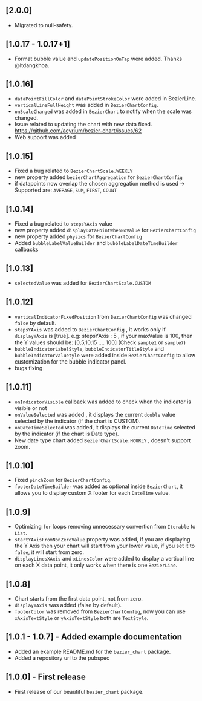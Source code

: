## [2.0.0]

- Migrated to null-safety.

## [1.0.17 - 1.0.17+1]

- Format bubble value and `updatePositionOnTap` were added. Thanks @ltdangkhoa.

## [1.0.16]

- `dataPointFillColor` and `dataPointStrokeColor` were added in BezierLine.
- `verticalLineFullHeight` was added in `BezierChartConfig`.
- `onScaleChanged` was added in `BezierChart` to notify when the scale was changed.
- Issue related to updating the chart with new data fixed. https://github.com/aeyrium/bezier-chart/issues/62
- Web support was added

## [1.0.15]

- Fixed a bug related to `BezierChartScale.WEEKLY`
- new property added `bezierChartAggregation` for `BezierChartConfig`
- if datapoints now overlap the chosen aggregation method is used -> Supported are: `AVERAGE`, `SUM`, `FIRST`, `COUNT`

## [1.0.14]

- Fixed a bug related to `stepsYAxis` value
- new property added `displayDataPointWhenNoValue` for `BezierChartConfig`
- new property added `physics` for `BezierChartConfig`
- Added `bubbleLabelValueBuilder` and `bubbleLabelDateTimeBuilder` callbacks

## [1.0.13]

- `selectedValue` was added for `BezierChartScale.CUSTOM`

## [1.0.12]

- `verticalIndicatorFixedPosition` from `BezierChartConfig` was changed `false` by default.
- `stepsYAxis` was added to `BezierChartConfig` , it works only if `displayYAxis` is [true]. e.g: stepsYAxis : 5 ,  if your maxValue is 100, then the Y values should be: [0,5,10,15 .... 100]  (Check `sample1` or `sample7`)
- `bubbleIndicatorLabelStyle`, `bubbleIndicatorTitleStyle` and `bubbleIndicatorValuetyle` were added inside `BezierChartConfig` to allow customization for the bubble indicator panel.
- bugs fixing


## [1.0.11]

- `onIndicatorVisible` callback was added to check when the indicator is visible or not
- `onValueSelected` was added , it displays the current `double` value selected by the indicator (if the chart is CUSTOM).
- `onDateTimeSelected` was added, it displays the current `DateTime` selected by the indicator (if the chart is Date type).
- New date type chart added `BezierChartScale.HOURLY` , doesn't support zoom.

## [1.0.10]

- Fixed `pinchZoom` for `BezierChartConfig`.
- `footerDateTimeBuilder` was added as optional inside `BezierChart`, it allows you to display custom X footer for each `DateTime` value.

## [1.0.9]

- Optimizing `for` loops removing unnecessary convertion from `Iterable` to `List`.
- `startYAxisFromNonZeroValue` property was added, if you are displaying the Y Axis then your chart will start from your lower value, if you set it to `false`, it will start from zero.
- `displayLinesXAxis` and `xLinesColor` were added to display a vertical line on each X data point, it only works when there is one `BezierLine`.

## [1.0.8]

* Chart starts from the first data point, not from zero.
* `displayYAxis` was added (false by default).
* `footerColor` was removed from `BezierChartConfig`, now you can use `xAxisTextStyle` or `yAxisTextStyle` both are `TextStyle`.

## [1.0.1 - 1.0.7] - Added example documentation

- Added an example README.md for the `bezier_chart` package.
- Added a repository url to the pubspec

## [1.0.0] - First release

- First release of our beautiful `bezier_chart` package.
